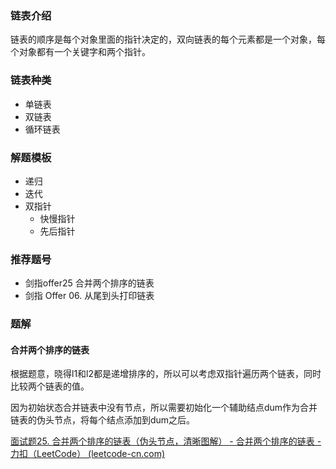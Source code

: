 ### 链表介绍

链表的顺序是每个对象里面的指针决定的，双向链表的每个元素都是一个对象，每个对象都有一个关键字和两个指针。

### 链表种类

+ 单链表
+ 双链表
+ 循环链表

### 解题模板

+ 递归
+ 迭代
+ 双指针
  + 快慢指针
  + 先后指针

### 推荐题号

+ 剑指offer25  合并两个排序的链表
+ 剑指 Offer 06. 从尾到头打印链表

### 题解

####  合并两个排序的链表

根据题意，晓得l1和l2都是递增排序的，所以可以考虑双指针遍历两个链表，同时比较两个链表的值。

因为初始状态合并链表中没有节点，所以需要初始化一个辅助结点dum作为合并链表的伪头节点，将每个结点添加到dum之后。

[面试题25. 合并两个排序的链表（伪头节点，清晰图解） - 合并两个排序的链表 - 力扣（LeetCode） (leetcode-cn.com)](https://leetcode-cn.com/problems/he-bing-liang-ge-pai-xu-de-lian-biao-lcof/solution/mian-shi-ti-25-he-bing-liang-ge-pai-xu-de-lian-b-2/)

